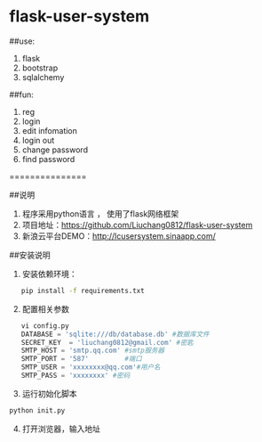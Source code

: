 flask-user-system
=================

##use:
1. flask 
2. bootstrap
3. sqlalchemy

##fun:
1. reg
2. login
3. edit infomation
4. login out
5. change password
6. find password

===============

##说明
1. 程序采用python语言 ， 使用了flask网络框架 
2. 项目地址：https://github.com/Liuchang0812/flask-user-system 
3. 新浪云平台DEMO：http://lcusersystem.sinaapp.com/

##安装说明
1. 安装依赖环境：
```bash
   pip install -f requirements.txt
```
2. 配置相关参数

```python
   vi config.py 
   DATABASE = 'sqlite:///db/database.db' #数据库文件
   SECRET_KEY  = 'liuchang0812@gmail.com' #密匙
   SMTP_HOST = 'smtp.qq.com' #smtp服务器
   SMTP_PORT = '587'         #端口
   SMTP_USER = 'xxxxxxxx@qq.com'#用户名
   SMTP_PASS = 'xxxxxxxx' #密码
```

3. 运行初始化脚本

```bash
python init.py
```

4. 打开浏览器，输入地址







